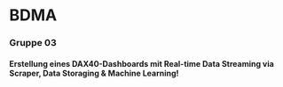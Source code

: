 # BDMA

### Gruppe 03
#### Erstellung eines DAX40-Dashboards mit Real-time Data Streaming via Scraper, Data Storaging & Machine Learning!
